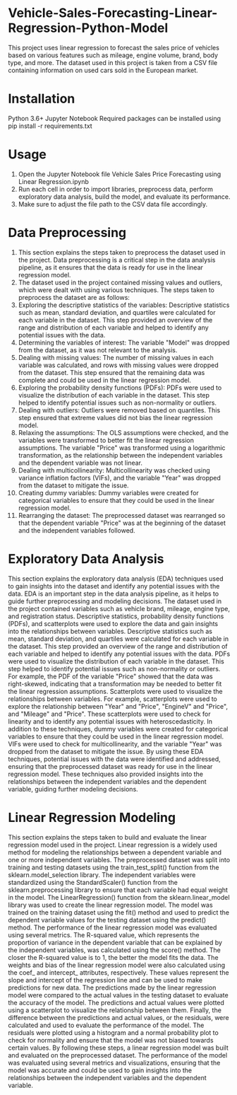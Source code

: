 # Vehicle-Sales-Forecasting-Linear-Regression-Python-Model
This project uses linear regression to forecast the sales price of vehicles based on various features such as mileage, engine volume, brand, body type, and more. The dataset used in this project is taken from a CSV file containing information on used cars sold in the European market.

# Installation
Python 3.6+
Jupyter Notebook
Required packages can be installed using pip install -r requirements.txt

# Usage
1. Open the Jupyter Notebook file Vehicle Sales Price Forecasting using Linear Regression.ipynb
2. Run each cell in order to import libraries, preprocess data, perform exploratory data analysis, build the model, and evaluate its performance.
3. Make sure to adjust the file path to the CSV data file accordingly.

# Data Preprocessing
1. This section explains the steps taken to preprocess the dataset used in the project. Data preprocessing is a critical step in the data analysis pipeline, as it ensures that the data is ready for use in the linear regression model.
2. The dataset used in the project contained missing values and outliers, which were dealt with using various techniques. The steps taken to preprocess the dataset are as follows:
3. Exploring the descriptive statistics of the variables: Descriptive statistics such as mean, standard deviation, and quartiles were calculated for each variable in the dataset. This step provided an overview of the range and distribution of each variable and helped to identify any potential issues with the data.
4. Determining the variables of interest: The variable "Model" was dropped from the dataset, as it was not relevant to the analysis.
5. Dealing with missing values: The number of missing values in each variable was calculated, and rows with missing values were dropped from the dataset. This step ensured that the remaining data was complete and could be used in the linear regression model.
6. Exploring the probability density functions (PDFs): PDFs were used to visualize the distribution of each variable in the dataset. This step helped to identify potential issues such as non-normality or outliers.
7. Dealing with outliers: Outliers were removed based on quantiles. This step ensured that extreme values did not bias the linear regression model.
8. Relaxing the assumptions: The OLS assumptions were checked, and the variables were transformed to better fit the linear regression assumptions. The variable "Price" was transformed using a logarithmic transformation, as the relationship between the independent variables and the dependent variable was not linear.
9. Dealing with multicollinearity: Multicollinearity was checked using variance inflation factors (VIFs), and the variable "Year" was dropped from the dataset to mitigate the issue.
10. Creating dummy variables: Dummy variables were created for categorical variables to ensure that they could be used in the linear regression model.
11. Rearranging the dataset: The preprocessed dataset was rearranged so that the dependent variable "Price" was at the beginning of the dataset and the independent variables followed.

# Exploratory Data Analysis
This section explains the exploratory data analysis (EDA) techniques used to gain insights into the dataset and identify any potential issues with the data. EDA is an important step in the data analysis pipeline, as it helps to guide further preprocessing and modeling decisions.
The dataset used in the project contained variables such as vehicle brand, mileage, engine type, and registration status. Descriptive statistics, probability density functions (PDFs), and scatterplots were used to explore the data and gain insights into the relationships between variables.
Descriptive statistics such as mean, standard deviation, and quartiles were calculated for each variable in the dataset. This step provided an overview of the range and distribution of each variable and helped to identify any potential issues with the data.
PDFs were used to visualize the distribution of each variable in the dataset. This step helped to identify potential issues such as non-normality or outliers. For example, the PDF of the variable "Price" showed that the data was right-skewed, indicating that a transformation may be needed to better fit the linear regression assumptions.
Scatterplots were used to visualize the relationships between variables. For example, scatterplots were used to explore the relationship between "Year" and "Price", "EngineV" and "Price", and "Mileage" and "Price". These scatterplots were used to check for linearity and to identify any potential issues with heteroscedasticity.
In addition to these techniques, dummy variables were created for categorical variables to ensure that they could be used in the linear regression model. VIFs were used to check for multicollinearity, and the variable "Year" was dropped from the dataset to mitigate the issue.
By using these EDA techniques, potential issues with the data were identified and addressed, ensuring that the preprocessed dataset was ready for use in the linear regression model. These techniques also provided insights into the relationships between the independent variables and the dependent variable, guiding further modeling decisions.

# Linear Regression Modeling
This section explains the steps taken to build and evaluate the linear regression model used in the project. Linear regression is a widely used method for modeling the relationships between a dependent variable and one or more independent variables.
The preprocessed dataset was split into training and testing datasets using the train_test_split() function from the sklearn.model_selection library. The independent variables were standardized using the StandardScaler() function from the sklearn.preprocessing library to ensure that each variable had equal weight in the model.
The LinearRegression() function from the sklearn.linear_model library was used to create the linear regression model. The model was trained on the training dataset using the fit() method and used to predict the dependent variable values for the testing dataset using the predict() method.
The performance of the linear regression model was evaluated using several metrics. The R-squared value, which represents the proportion of variance in the dependent variable that can be explained by the independent variables, was calculated using the score() method. The closer the R-squared value is to 1, the better the model fits the data.
The weights and bias of the linear regression model were also calculated using the coef_ and intercept_ attributes, respectively. These values represent the slope and intercept of the regression line and can be used to make predictions for new data.
The predictions made by the linear regression model were compared to the actual values in the testing dataset to evaluate the accuracy of the model. The predictions and actual values were plotted using a scatterplot to visualize the relationship between them.
Finally, the difference between the predictions and actual values, or the residuals, were calculated and used to evaluate the performance of the model. The residuals were plotted using a histogram and a normal probability plot to check for normality and ensure that the model was not biased towards certain values.
By following these steps, a linear regression model was built and evaluated on the preprocessed dataset. The performance of the model was evaluated using several metrics and visualizations, ensuring that the model was accurate and could be used to gain insights into the relationships between the independent variables and the dependent variable.

